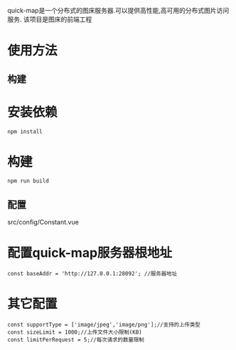 quick-map是一个分布式的图床服务器.可以提供高性能,高可用的分布式图片访问服务.
该项目是图床的前端工程

# 使用方法  

## 构建

# 安装依赖

```  
npm install
```  
# 构建

```  
npm run build
```  

## 配置

src/config/Constant.vue

# 配置quick-map服务器根地址

```  
const baseAddr = 'http://127.0.0.1:28092'; //服务器地址
```

# 其它配置

```  
const supportType = ['image/jpeg','image/png'];//支持的上传类型
const sizeLimit = 1000;//上传文件大小限制(KB)
const limitPerRequest = 5;//每次请求的数量限制

```  
